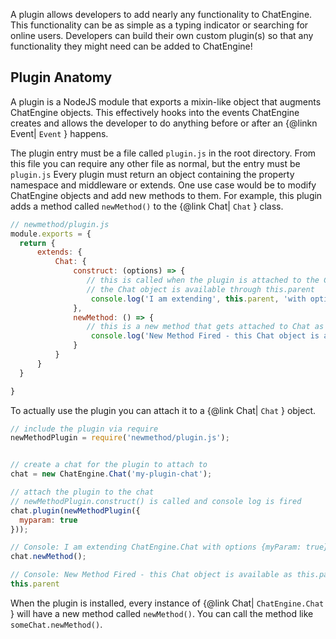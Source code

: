 A plugin allows developers to add nearly any functionality to ChatEngine. This functionality can be as simple as a typing indicator or searching for online users. Developers can build their own custom plugin(s) so that any functionality they might need can be added to ChatEngine!

## Plugin Anatomy
A plugin is a NodeJS module that exports a mixin-like object that augments ChatEngine objects. This effectively hooks into the events ChatEngine creates and allows the developer to do anything before or after an {@linkn Event| ```Event``` } happens.

The plugin entry must be a file called ```plugin.js``` in the root directory. From this file you can require any other file as normal, but the entry must be ```plugin.js``` Every plugin must return an object containing the property namespace and middleware or extends. One use case would be to modify ChatEngine objects and add new methods to them. For example, this plugin adds a method called ```newMethod()``` to the {@link Chat| ```Chat``` } class.

```js
// newmethod/plugin.js
module.exports = {
  return {
      extends: {
          Chat: {
              construct: (options) => {
                 // this is called when the plugin is attached to the Chat
                 // the Chat object is available through this.parent
                  console.log('I am extending', this.parent, 'with options', options);
              },
              newMethod: () => {
                 // this is a new method that gets attached to Chat as Chat.newMethod()
                  console.log('New Method Fired - this Chat object is available as this.parent');
              }
          }
      }
  }

}
```

To actually use the plugin you can attach it to a {@link Chat| ```Chat``` } object.

```js
// include the plugin via require
newMethodPlugin = require('newmethod/plugin.js');


// create a chat for the plugin to attach to
chat = new ChatEngine.Chat('my-plugin-chat');

// attach the plugin to the chat
// newMethodPlugin.construct() is called and console log is fired
chat.plugin(newMethodPlugin({
  myparam: true
}));

// Console: I am extending ChatEngine.Chat with options {myParam: true}
chat.newMethod();

// Console: New Method Fired - this Chat object is available as this.parent
this.parent
```

When the plugin is installed, every instance of {@link Chat| ```ChatEngine.Chat``` } will have a new method called ```newMethod()```. You can call the method like ```someChat.newMethod()```.
